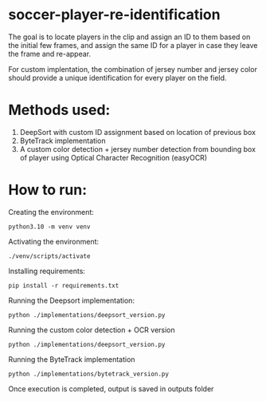 # soccer-player-re-identification

The goal is to locate players in the clip and assign an ID to them based on the initial few frames, and assign the same ID for a player in case they leave the frame and re-appear.

For custom implentation, the combination of jersey number and jersey color should provide a unique identification for every player on the field.

# Methods used:

1. DeepSort with custom ID assignment based on location of previous box
2. ByteTrack implementation
3. A custom color detection + jersey number detection from bounding box of player using Optical Character Recognition (easyOCR)

# How to run:

Creating the environment:

```
python3.10 -m venv venv
```

Activating the environment:
```
./venv/scripts/activate
```

Installing requirements:
```
pip install -r requirements.txt
```

Running the Deepsort implementation:
```
python ./implementations/deepsort_version.py
```

Running the custom color detection + OCR version
```
python ./implementations/deepsort_version.py
```

Running the ByteTrack implementation
```
python ./implementations/bytetrack_version.py
```

Once execution is completed, output is saved in outputs folder
